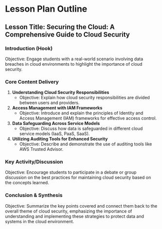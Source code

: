 # Lesson Plan Outline

## Lesson Title: Securing the Cloud: A Comprehensive Guide to Cloud Security

### Introduction (Hook)
Objective: Engage students with a real-world scenario involving data breaches in cloud environments to highlight the importance of cloud security.

### Core Content Delivery
1. **Understanding Cloud Security Responsibilities**
   - Objective: Explain how cloud security responsibilities are divided between users and providers.
2. **Access Management with IAM Frameworks**
   - Objective: Introduce and explain the principles of Identity and Access Management (IAM) frameworks for effective access control.
3. **Data Safeguarding Across Service Models**
   - Objective: Discuss how data is safeguarded in different cloud service models (IaaS, PaaS, SaaS).
4. **Utilizing Auditing Tools for Enhanced Security**
   - Objective: Describe and demonstrate the use of auditing tools like AWS Trusted Advisor.

### Key Activity/Discussion
Objective: Encourage students to participate in a debate or group discussion on the best practices for maintaining cloud security based on the concepts learned.

### Conclusion & Synthesis
Objective: Summarize the key points covered and connect them back to the overall theme of cloud security, emphasizing the importance of understanding and implementing these strategies to protect data and systems in the cloud environment.